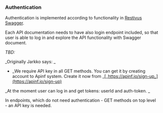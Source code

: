 ### Authentication

Authentication is implemented according to functionality in [Restivus Swagger](https://github.com/apinf/restivus-swagger).

Each API documentation needs to have also login endpoint included, so that user is able to log in and explore the API functionality with Swagger document.









_TBD:_

_Originally Jarkko says: _

* _We require API key in all GET methods. You can get it by creating account to Apinf system. Create it now from _[_https://apinf.io/sign-up_](https://apinf.io/sign-up)

_At the moment user can log in and get tokens: userId and auth-token.  _

In endpoints, which do not need authentication - GET methods on top level - an API key is needed.

